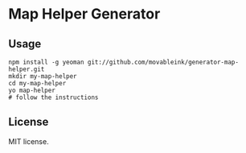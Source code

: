 # Map Helper Generator

## Usage

    npm install -g yeoman git://github.com/movableink/generator-map-helper.git
    mkdir my-map-helper
    cd my-map-helper
    yo map-helper
    # follow the instructions

## License

MIT license.

